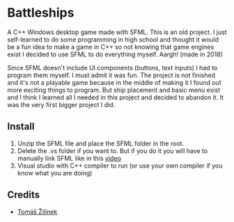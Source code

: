 # Battleships

A C++ Windows desktop game made with SFML. This is an old project. I just self-learned to do some programming in high school and thought it would be a fun idea to make a game in C++ so not knowing that game engines exist I decided to use SFML to do everything myself. Aargh! (made in 2018)

Since SFML doesn't include UI components (buttons, text inputs) I had to program them myself. I must admit it was fun. The project is not finished and it's not a playable game because in the middle of making it I found out more exciting things to program. But ship placement and basic menu exist and I think I learned all I needed in this project and decided to abandon it. It was the very first bigger project I did.

## Install

1. Unzip the SFML file and place the SFML folder in the root.
2. Delete the .vs folder if you want to. But if you do it you will have to manually link SFML like in this [video](https://youtu.be/yEiZalvDOj4?si=K4HHl0B0l9rvDUVq)
3. Visual studio with C++ compiler to run (or use your own compiler if you know what you are doing)

## Credits

- [Tomáš Žilínek](https://www.linkedin.com/in/tomaszilinek)
